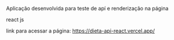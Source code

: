 Aplicação desenvolvida para teste de apí e renderização na página

react js

link para acessar a página: https://dieta-api-react.vercel.app/